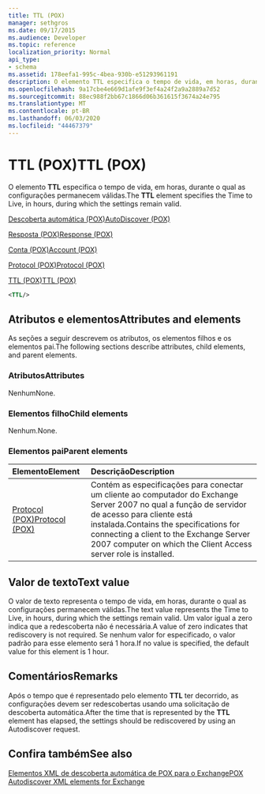 ```yaml
---
title: TTL (POX)
manager: sethgros
ms.date: 09/17/2015
ms.audience: Developer
ms.topic: reference
localization_priority: Normal
api_type:
- schema
ms.assetid: 178eefa1-995c-4bea-930b-e51293961191
description: O elemento TTL especifica o tempo de vida, em horas, durante o qual as configurações permanecem válidas.
ms.openlocfilehash: 9a17cbe4e669d1afe9f3ef4a24f2a9a2889a7d52
ms.sourcegitcommit: 88ec988f2bb67c1866d06b361615f3674a24e795
ms.translationtype: MT
ms.contentlocale: pt-BR
ms.lasthandoff: 06/03/2020
ms.locfileid: "44467379"
---
```

# <a name="ttl-pox"></a><span data-ttu-id="6dbf7-103">TTL (POX)</span><span class="sxs-lookup"><span data-stu-id="6dbf7-103">TTL (POX)</span></span>

<span data-ttu-id="6dbf7-104">O elemento **TTL** especifica o tempo de vida, em horas, durante o qual as configurações permanecem válidas.</span><span class="sxs-lookup"><span data-stu-id="6dbf7-104">The **TTL** element specifies the Time to Live, in hours, during which the settings remain valid.</span></span> 
  
[<span data-ttu-id="6dbf7-105">Descoberta automática (POX)</span><span class="sxs-lookup"><span data-stu-id="6dbf7-105">AutoDiscover (POX)</span></span>](autodiscover-pox.md)
  
[<span data-ttu-id="6dbf7-106">Resposta (POX)</span><span class="sxs-lookup"><span data-stu-id="6dbf7-106">Response (POX)</span></span>](response-pox.md)
  
[<span data-ttu-id="6dbf7-107">Conta (POX)</span><span class="sxs-lookup"><span data-stu-id="6dbf7-107">Account (POX)</span></span>](account-pox.md)
  
[<span data-ttu-id="6dbf7-108">Protocol (POX)</span><span class="sxs-lookup"><span data-stu-id="6dbf7-108">Protocol (POX)</span></span>](protocol-pox.md)
  
[<span data-ttu-id="6dbf7-109">TTL (POX)</span><span class="sxs-lookup"><span data-stu-id="6dbf7-109">TTL (POX)</span></span>](ttl-pox.md)
  
```xml
<TTL/>
```

## <a name="attributes-and-elements"></a><span data-ttu-id="6dbf7-110">Atributos e elementos</span><span class="sxs-lookup"><span data-stu-id="6dbf7-110">Attributes and elements</span></span>

<span data-ttu-id="6dbf7-111">As seções a seguir descrevem os atributos, os elementos filhos e os elementos pai.</span><span class="sxs-lookup"><span data-stu-id="6dbf7-111">The following sections describe attributes, child elements, and parent elements.</span></span>
  
### <a name="attributes"></a><span data-ttu-id="6dbf7-112">Atributos</span><span class="sxs-lookup"><span data-stu-id="6dbf7-112">Attributes</span></span>

<span data-ttu-id="6dbf7-113">Nenhum</span><span class="sxs-lookup"><span data-stu-id="6dbf7-113">None.</span></span>
  
### <a name="child-elements"></a><span data-ttu-id="6dbf7-114">Elementos filho</span><span class="sxs-lookup"><span data-stu-id="6dbf7-114">Child elements</span></span>

<span data-ttu-id="6dbf7-115">Nenhum.</span><span class="sxs-lookup"><span data-stu-id="6dbf7-115">None.</span></span>
  
### <a name="parent-elements"></a><span data-ttu-id="6dbf7-116">Elementos pai</span><span class="sxs-lookup"><span data-stu-id="6dbf7-116">Parent elements</span></span>

|<span data-ttu-id="6dbf7-117">**Elemento**</span><span class="sxs-lookup"><span data-stu-id="6dbf7-117">**Element**</span></span>|<span data-ttu-id="6dbf7-118">**Descrição**</span><span class="sxs-lookup"><span data-stu-id="6dbf7-118">**Description**</span></span>|
|:-----|:-----|
|[<span data-ttu-id="6dbf7-119">Protocol (POX)</span><span class="sxs-lookup"><span data-stu-id="6dbf7-119">Protocol (POX)</span></span>](protocol-pox.md) <br/> |<span data-ttu-id="6dbf7-120">Contém as especificações para conectar um cliente ao computador do Exchange Server 2007 no qual a função de servidor de acesso para cliente está instalada.</span><span class="sxs-lookup"><span data-stu-id="6dbf7-120">Contains the specifications for connecting a client to the Exchange Server 2007 computer on which the Client Access server role is installed.</span></span>  <br/> |
   
## <a name="text-value"></a><span data-ttu-id="6dbf7-121">Valor de texto</span><span class="sxs-lookup"><span data-stu-id="6dbf7-121">Text value</span></span>

<span data-ttu-id="6dbf7-122">O valor de texto representa o tempo de vida, em horas, durante o qual as configurações permanecem válidas.</span><span class="sxs-lookup"><span data-stu-id="6dbf7-122">The text value represents the Time to Live, in hours, during which the settings remain valid.</span></span> <span data-ttu-id="6dbf7-123">Um valor igual a zero indica que a redescoberta não é necessária.</span><span class="sxs-lookup"><span data-stu-id="6dbf7-123">A value of zero indicates that rediscovery is not required.</span></span> <span data-ttu-id="6dbf7-124">Se nenhum valor for especificado, o valor padrão para esse elemento será 1 hora.</span><span class="sxs-lookup"><span data-stu-id="6dbf7-124">If no value is specified, the default value for this element is 1 hour.</span></span>
  
## <a name="remarks"></a><span data-ttu-id="6dbf7-125">Comentários</span><span class="sxs-lookup"><span data-stu-id="6dbf7-125">Remarks</span></span>

<span data-ttu-id="6dbf7-126">Após o tempo que é representado pelo elemento **TTL** ter decorrido, as configurações devem ser redescobertas usando uma solicitação de descoberta automática.</span><span class="sxs-lookup"><span data-stu-id="6dbf7-126">After the time that is represented by the **TTL** element has elapsed, the settings should be rediscovered by using an Autodiscover request.</span></span> 
  
## <a name="see-also"></a><span data-ttu-id="6dbf7-127">Confira também</span><span class="sxs-lookup"><span data-stu-id="6dbf7-127">See also</span></span>



[<span data-ttu-id="6dbf7-128">Elementos XML de descoberta automática de POX para o Exchange</span><span class="sxs-lookup"><span data-stu-id="6dbf7-128">POX Autodiscover XML elements for Exchange</span></span>](pox-autodiscover-xml-elements-for-exchange.md)


